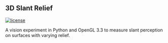 ## 3D Slant Relief ##

[![license](https://img.shields.io/github/license/suddi/3DSlantRelief.svg?maxAge=2592000)](https://github.com/suddi/3DSlantRelief/blob/master/LICENSE)

A vision experiment in Python and OpenGL 3.3 to measure slant perception on surfaces with varying relief.
